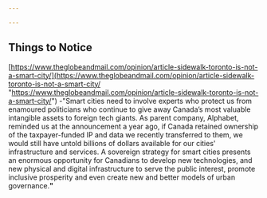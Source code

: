 ```yaml
---

---
```

## Things to Notice

[https://www.theglobeandmail.com/opinion/article-sidewalk-toronto-is-not-a-smart-city/](https://www.theglobeandmail.com/opinion/article-sidewalk-toronto-is-not-a-smart-city/ "https://www.theglobeandmail.com/opinion/article-sidewalk-toronto-is-not-a-smart-city/") -"Smart cities need to involve experts who protect us from enamoured  politicians who continue to give away Canada’s most valuable intangible  assets to foreign tech giants. As parent company, Alphabet, reminded us  at the announcement a year ago, if Canada retained ownership of the  taxpayer-funded IP and data we recently transferred to them, we would  still have untold billions of dollars available for our cities'  infrastructure and services. A sovereign strategy for smart cities  presents an enormous opportunity for Canadians to develop new  technologies, and new physical and digital infrastructure to serve the  public interest, promote inclusive prosperity and even create new and  better models of urban governance.**"**